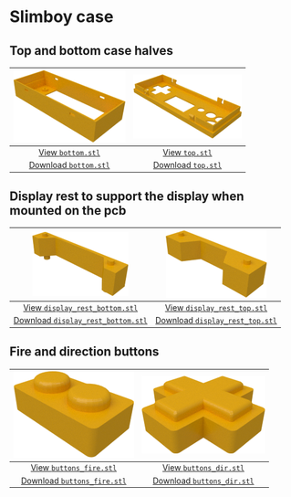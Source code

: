 # Slimboy case

## Top and bottom case halves

| ![bottom](images/bottom.png) | ![top](images/top.png) |
|:---:|:---:|
| [View `bottom.stl`](bottom.stl) | [View `top.stl`](top.stl) |
| [Download `bottom.stl`](bottom.stl?raw=true) | [Download `top.stl`](top.stl?raw=true) |

## Display rest to support the display when mounted on the pcb

| ![display_rest_bottom](images/display_rest_bottom.png) | ![display_rest_top](images/display_rest_top.png) |
|:---:|:---:|
| [View `display_rest_bottom.stl`](display_rest_bottom.stl) | [View `display_rest_top.stl`](display_rest_top.stl) |
| [Download `display_rest_bottom.stl`](display_rest_bottom.stl?raw=true) | [Download `display_rest_top.stl`](display_rest_top.stl?raw=true) |

## Fire and direction buttons

| ![buttons_fire](images/buttons_fire.png) | ![buttons_dir](images/buttons_dir.png) |
|:---:|:---:|
| [View `buttons_fire.stl`](buttons_fire.stl) | [View `buttons_dir.stl`](buttons_dir.stl) |
| [Download `buttons_fire.stl`](buttons_fire.stl?raw=true) | [Download `buttons_dir.stl`](buttons_dir.stl?raw=true) |
